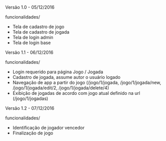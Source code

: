 
Versão 1.0 - 05/12/2016

funcionalidades/
- Tela de cadastro de jogo
- Tela de cadastro de jogada
- Tela de login admin
- Tela de login base



Versão 1.1 - 06/12/2016

funcionalidades/
- Login requerido para página Jogo / Jogada
- Cadastro de jogada, assume autor o usuário logado
- Navegação de app a partir do jogo  (/jogo/1/jogada, /jogo/1/jogada/new, /jogo/1/jogada/edit/2, /jogo/1/jogada/delete/4)
- Exibição de jogadas de acordo com jogo atual definido na url  (/jogo/1/jogadas)

Versão 1.2 - 07/12/2016

funcionalidades/
- Identificação de jogador vencedor
- Finalização de jogo

